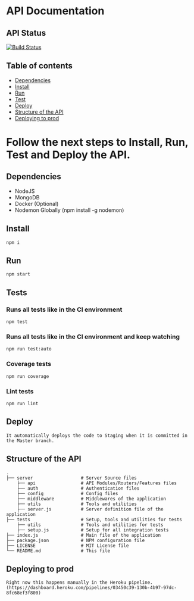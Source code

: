 # API Documentation

## API Status
[![Build Status](https://semaphoreci.com/api/v1/silvamarcel/simplebitwalletserver/branches/master/badge.svg)](https://semaphoreci.com/silvamarcel/simplebitwalletserver)

## Table of contents

* [Dependencies](#dependencies)
* [Install](#install)
* [Run](#run)
* [Test](#test)
* [Deploy](#deploy)
* [Structure of the API](#structure-of-the-api)
* [Deploying to prod](#deploying-to-prod)

# Follow the next steps to Install, Run, Test and Deploy the API.

## Dependencies

* NodeJS
* MongoDB
* Docker (Optional)
* Nodemon Globally (npm install -g nodemon)

## Install
```
npm i
```

## Run
```
npm start
```

## Tests
### Runs all tests like in the CI environment
```
npm test
```
### Runs all tests like in the CI environment and keep watching
```
npm run test:auto
```
### Coverage tests
```
npm run coverage
```
### Lint tests
```
npm run lint
```

## Deploy
```
It automatically deploys the code to Staging when it is committed in the Master branch.
```

## Structure of the API
    .
    ├── server                  # Server Source files
        ├── api                 # API Modules/Routers/Features files
        ├── auth                # Authentication files
        ├── config              # Config files
        ├── middleware          # Middlewares of the application
        ├── utils               # Tools and utilities
        ├── server.js           # Server definition file of the application
    ├── tests                   # Setup, tools and utilities for tests
        ├── utils               # Tools and utilities for tests
        ├── setup.js            # Setup for all integration tests
    ├── index.js                # Main file of the application
    ├── package.json            # NPM configuration file
    ├── LICENSE                 # MIT License file
    └── README.md               # This file

## Deploying to prod 
```
Right now this happens manually in the Heroku pipeline. (https://dashboard.heroku.com/pipelines/03450c39-130b-4b97-97dc-8fc68ef3f800)
```
